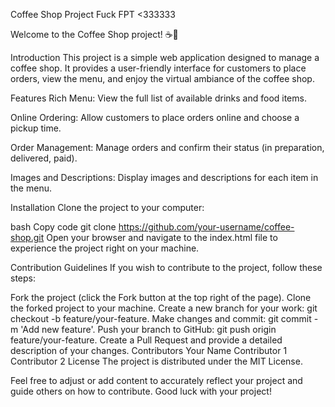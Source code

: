 Coffee Shop Project
Fuck FPT <333333

Welcome to the Coffee Shop project! ☕🌟

Introduction
This project is a simple web application designed to manage a coffee shop. It provides a user-friendly interface for customers to place orders, view the menu, and enjoy the virtual ambiance of the coffee shop.

Features
Rich Menu: View the full list of available drinks and food items.

Online Ordering: Allow customers to place orders online and choose a pickup time.

Order Management: Manage orders and confirm their status (in preparation, delivered, paid).

Images and Descriptions: Display images and descriptions for each item in the menu.

Installation
Clone the project to your computer:

bash
Copy code
git clone https://github.com/your-username/coffee-shop.git
Open your browser and navigate to the index.html file to experience the project right on your machine.

Contribution Guidelines
If you wish to contribute to the project, follow these steps:

Fork the project (click the Fork button at the top right of the page).
Clone the forked project to your machine.
Create a new branch for your work: git checkout -b feature/your-feature.
Make changes and commit: git commit -m 'Add new feature'.
Push your branch to GitHub: git push origin feature/your-feature.
Create a Pull Request and provide a detailed description of your changes.
Contributors
Your Name
Contributor 1
Contributor 2
License
The project is distributed under the MIT License.

Feel free to adjust or add content to accurately reflect your project and guide others on how to contribute. Good luck with your project!
